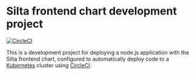 # Silta frontend chart development project

[![CircleCI](https://circleci.com/gh/wunderio/frontend-project-k8s/tree/master.svg?style=svg)](https://circleci.com/gh/wunderio/frontend-project-k8s/tree/master)

This is a development project for deploying a node.js application with the Silta frontend chart, configured to automatically deploy code to a [Kubernetes](https://kubernetes.io/) cluster using [CircleCI](https://circleci.com/). 
